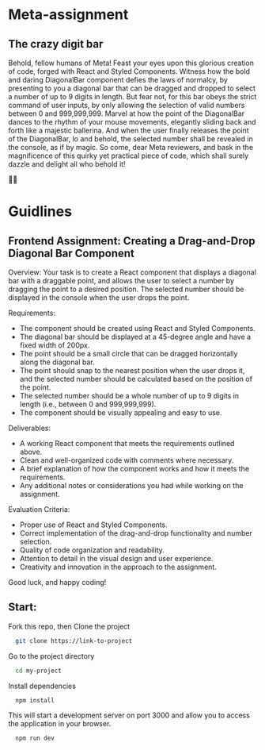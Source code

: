# Meta-assignment

## The crazy digit bar

Behold, fellow humans of Meta! Feast your eyes upon this glorious creation of code, forged with React and Styled Components. Witness how the bold and daring DiagonalBar component defies the laws of normalcy, by presenting to you a diagonal bar that can be dragged and dropped to select a number of up to 9 digits in length. But fear not, for this bar obeys the strict command of user inputs, by only allowing the selection of valid numbers between 0 and 999,999,999. Marvel at how the point of the DiagonalBar dances to the rhythm of your mouse movements, elegantly sliding back and forth like a majestic ballerina. And when the user finally releases the point of the DiagonalBar, lo and behold, the selected number shall be revealed in the console, as if by magic. So come, dear Meta reviewers, and bask in the magnificence of this quirky yet practical piece of code, which shall surely dazzle and delight all who behold it!

🏄‍♂️

# Guidlines

## Frontend Assignment: Creating a Drag-and-Drop Diagonal Bar Component

Overview:
Your task is to create a React component that displays a diagonal bar with a draggable point, and allows the user to select a number by dragging the point to a desired position. The selected number should be displayed in the console when the user drops the point.

Requirements:

- The component should be created using React and Styled Components.
- The diagonal bar should be displayed at a 45-degree angle and have a fixed width of 200px.
- The point should be a small circle that can be dragged horizontally along the diagonal bar.
- The point should snap to the nearest position when the user drops it, and the selected number should be calculated based on the position of the point.
- The selected number should be a whole number of up to 9 digits in length (i.e., between 0 and 999,999,999).
- The component should be visually appealing and easy to use.


Deliverables:

- A working React component that meets the requirements outlined above.
- Clean and well-organized code with comments where necessary.
- A brief explanation of how the component works and how it meets the requirements.
- Any additional notes or considerations you had while working on the assignment.

Evaluation Criteria:

- Proper use of React and Styled Components.
- Correct implementation of the drag-and-drop functionality and number selection.
- Quality of code organization and readability.
- Attention to detail in the visual design and user experience.
- Creativity and innovation in the approach to the assignment.


Good luck, and happy coding!


## Start:

Fork this repo, then Clone the project

```bash
  git clone https://link-to-project
```

Go to the project directory

```bash
  cd my-project
```

Install dependencies

```bash
  npm install
```

This will start a development server on port 3000 and allow you to access the application in your browser.

```bash
  npm run dev
```
